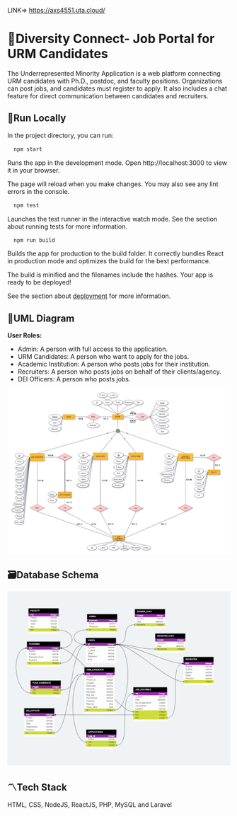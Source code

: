 LINK=> https://axs4551.uta.cloud/

# 🔰Diversity Connect- Job Portal for URM Candidates
The Underrepresented Minority Application is a web platform connecting URM candidates with Ph.D., postdoc, and faculty positions. Organizations can post jobs, and candidates must register to apply. It also includes a chat feature for direct communication between candidates and recruiters.

## 🚀Run Locally

In the project directory, you can run:

```bash
  npm start
```
Runs the app in the development mode.
Open http://localhost:3000 to view it in your browser.

The page will reload when you make changes.
You may also see any lint errors in the console.

```bash
  npm test
```
Launches the test runner in the interactive watch mode.
See the section about running tests for more information.

```bash
  npm run build
```

Builds the app for production to the build folder.
It correctly bundles React in production mode and optimizes the build for the best performance.

The build is minified and the filenames include the hashes.
Your app is ready to be deployed!

See the section about [deployment](https://create-react-app.dev/docs/deployment/) for more information.


## 🧩UML Diagram
**User Roles:**
- Admin: A person with full access to the application.
- URM Candidates: A person who want to apply for the jobs.
- Academic Institution: A person who posts jobs for their  institution.
- Recruiters: A person who posts jobs on behalf of their clients/agency.
- DEI Officers: A person who posts jobs.


![UML Diagram](https://github.com/Archi23Sahu/Diversity_connect_URM_application/blob/main/UML%20Diagram.png)


## 🗃Database Schema

![Schema](https://github.com/Archi23Sahu/Diversity_connect_URM_application/blob/main/Schema.png)


## 〽️Tech Stack

HTML, CSS, NodeJS, ReactJS, PHP, MySQL and Laravel



